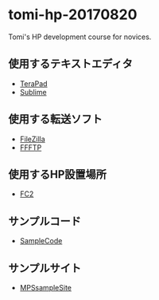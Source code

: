 # tomi-hp-20170820
Tomi's HP development course for novices.

## 使用するテキストエディタ

* [TeraPad](http://forest.watch.impress.co.jp/library/software/terapad/)
* [Sublime](http://www.sublimetext.com/3)

## 使用する転送ソフト

* [FileZilla](https://filezilla-project.org/download.php?show_all=1)
* [FFFTP](http://forest.watch.impress.co.jp/library/software/ffftp/)

## 使用するHP設置場所

* [FC2](https://fc2.com/)

## サンプルコード

* <a href="https://gist.github.com/NarumiTomiyama/public" target="_blank">SampleCode</a>

## サンプルサイト

* [MPSsampleSite](http://mpsample.web.fc2.com/)